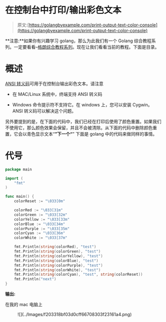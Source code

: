 # 在控制台中打印/输出彩色文本

> 原文:[https://golangbyexample.com/print-output-text-color-console](https://golangbyexample.com/print-output-text-color-console)

**注意:**如果你有兴趣学习 golang，那么为此我们有一个 Golang 综合教程系列。一定要看看–[格朗综合教程系列](https://golangbyexample.com/golang-comprehensive-tutorial/)。现在让我们看看当前的教程。下面是目录。

# **概述**

[ANSI 转义码](http://en.wikipedia.org/wiki/ANSI_escape_code)可用于在控制台输出彩色文本。请注意

*   在 MAC/Linux 系统中，终端支持 ANSI 转义码

*   Windows 命令提示符不支持它。在 windows 上，您可以安装 Cygwin。ANSI 转义码可以解决这个问题。

另外要提到的是，在下面的代码中，我们已经在打印后使用了颜色重置。如果我们不使用它，那么颜色效果会保留，并且不会被清除。从下面的代码中删除颜色重置，它会以青色显示文本“**”下一个“**”
下面是 golang 中的代码来做同样的事情。

# **代号**

```go
package main

import (
    "fmt"
)

func main() {
    colorReset := "\033[0m"

    colorRed := "\033[31m"
    colorGreen := "\033[32m"
    colorYellow := "\033[33m"
    colorBlue := "\033[34m"
    colorPurple := "\033[35m"
    colorCyan := "\033[36m"
    colorWhite := "\033[37m"

    fmt.Println(string(colorRed), "test")
    fmt.Println(string(colorGreen), "test")
    fmt.Println(string(colorYellow), "test")
    fmt.Println(string(colorBlue), "test")
    fmt.Println(string(colorPurple), "test")
    fmt.Println(string(colorWhite), "test")
    fmt.Println(string(colorCyan), "test", string(colorReset))
    fmt.Println("next")
}
```

**输出:**

在我的 mac 电脑上

<figure class="wp-block-image size-large">![](../Images/f203318bf03d0cff66708303f23161a4.png)</figure>